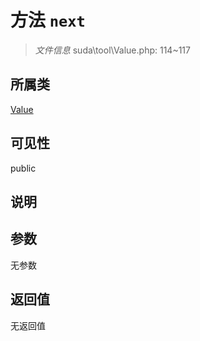 # 方法 `next`

> *文件信息* suda\tool\Value.php: 114~117

## 所属类 

[Value](../Value.md)

## 可见性

public

## 说明



## 参数


无参数


## 返回值

无返回值
